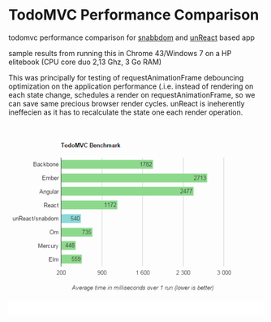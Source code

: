 # TodoMVC Performance Comparison

todomvc performance comparison for [snabbdom](https://github.com/paldepind/snabbdom) and [unReact](https://github.com/yelouafi/unReact) based app

sample results from running this in Chrome 43/Windows 7 on a HP elitebook (CPU core duo 2,13 Ghz, 3 Go RAM) 

This was principally for testing of requestAnimationFrame debouncing optimization on the application performance (.i.e. instead of rendering on each state change, schedules a render on requestAnimationFrame, so we can save same precious browser render cycles. unReact is ineherently ineffecien as it has to recalculate the state one each render operation.

[![sample results from running this in Chrome 43/Windows 7 on a HP elitebook (CPU core duo 2,13 Ghz, 3 Go RAM) ](sampleResults.png)][runner]

[runner]: http://evancz.github.io/todomvc-perf-comparison/
